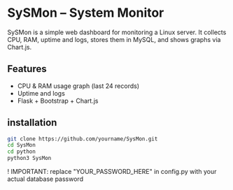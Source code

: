 # SySMon – System Monitor

SySMon is a simple web dashboard for monitoring a Linux server.
It collects CPU, RAM, uptime and logs, stores them in MySQL, 
and shows graphs via Chart.js.

## Features
- CPU & RAM usage graph (last 24 records)
- Uptime and logs
- Flask + Bootstrap + Chart.js

## installation
```bash
git clone https://github.com/yourname/SysMon.git
cd SysMon
cd python
python3 SysMon
```

! IMPORTANT: replace "YOUR_PASSWORD_HERE" in config.py with your actual database password
